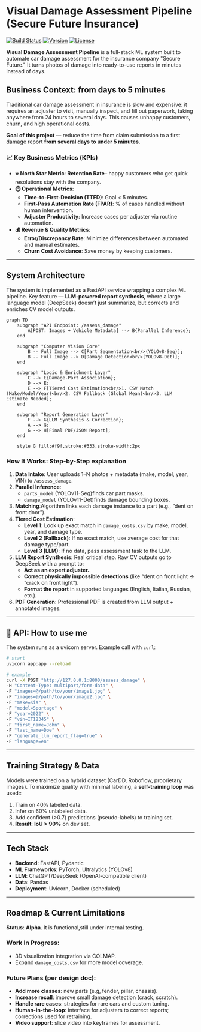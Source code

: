 # **Visual Damage Assessment Pipeline (Secure Future Insurance)**

[![Build Status](https://img.shields.io/badge/build-passing-brightgreen)](https://github.com)
[![Version](https://img.shields.io/badge/version-v0.2.0--alpha-blue)](https://github.com)
[![License](https://img.shields.io/badge/license-MIT-lightgrey)](./LICENSE)

**Visual Damage Assessment Pipeline** is a full-stack ML system built to automate car damage assessment for the insurance company "Secure Future." It turns photos of damage into ready-to-use reports in minutes instead of days.

## Business Context: from days to 5 minutes

Traditional car damage assessment in insurance is slow and expensive: it requires an adjuster to visit, manually inspect, and fill out paperwork, taking anywhere from 24 hours to several days. This causes unhappy customers, churn, and high operational costs.

**Goal of this project** — reduce the time from claim submission to a first damage report **from several days to under 5 minutes**.

### 📈 Key Business Metrics (KPIs)

-   **⭐ North Star Metric**: **Retention Rate**– happy customers who get quick resolutions stay with the company.
-   **⏱️ Operational Metrics**:
    -   **Time-to-First-Decision (TTFD)**: Goal < 5 minutes.
    -   **First-Pass Automation Rate (FPAR)**: % of cases handled without human intervention.
    -   **Adjuster Productivity**: Increase cases per adjuster via routine automation.
-   **💰 Revenue & Quality Metrics**:
    -   **Error/Discrepancy Rate**: Minimize differences between automated and manual estimates.
    -   **Churn Cost Avoidance**: Save money by keeping customers.

---

## System Architecture

The system is implemented as a FastAPI service wrapping a complex ML pipeline. Key feature — **LLM-powered report synthesis**, where a large language model (DeepSeek) doesn’t just summarize, but corrects and enriches CV model outputs.

```mermaid
graph TD
    subgraph "API Endpoint: /assess_damage"
        A[POST: Images + Vehicle Metadata] --> B{Parallel Inference};
    end

    subgraph "Computer Vision Core"
        B -- Full Image --> C[Part Segmentation<br/>(YOLOv8-Seg)];
        B -- Full Image --> D[Damage Detection<br/>(YOLOv8-Det)];
    end

    subgraph "Logic & Enrichment Layer"
        C --> E{Damage-Part Association};
        D --> E;
        E --> F[Tiered Cost Estimation<br/>1. CSV Match (Make/Model/Year)<br/>2. CSV Fallback (Global Mean)<br/>3. LLM Estimate Needed];
    end

    subgraph "Report Generation Layer"
        F --> G{LLM Synthesis & Correction};
        A --> G;
        G --> H[Final PDF/JSON Report];
    end

    style G fill:#f9f,stroke:#333,stroke-width:2px
```

### How It Works: Step-by-Step explanation

1.  **Data Intake**: User uploads 1–N photos + metadata (make, model, year, VIN) to `/assess_damage`.
2.  **Parallel Inference**:
    -   `parts_model` (YOLOv11-Seg)finds car part masks.
    -   `damage_model` (YOLOv11-Det)finds damage bounding boxes.
3.  **Matching**:Algorithm links each damage instance to a part (e.g., “dent on front door”).
4.  **Tiered Cost Estimation**:
    -   **Level 1**: Look up exact match in `damage_costs.csv` by make, model, year, and damage type.
    -   **Level 2 (Fallback)**: If no exact match, use average cost for that damage type/part.
    -   **Level 3 (LLM)**: If no data, pass assessment task to the LLM.
5.  **LLM Report Synthesis**: Real critical step. Raw CV outputs go to DeepSeek with a prompt to:
    -   **Act as an expert adjuster.**.
    -   **Correct physically impossible detections** (like “dent on front light → “crack on front light”).
    -   **Format the report** in supported languages (English, Italian, Russian, etc.).
6.  **PDF Generation**: Professional PDF is created from LLM output + annotated images.

---
## 🚀 API: How to use me

The system runs as a uvicorn server. Example call with `curl`:

```bash
# start
uvicorn app:app --reload

# example
curl -X POST "http://127.0.0.1:8000/assess_damage" \
-H "Content-Type: multipart/form-data" \
-F "images=@/path/to/your/image1.jpg" \
-F "images=@/path/to/your/image2.jpg" \
-F "make=Kia" \
-F "model=Sportage" \
-F "year=2022" \
-F "vin=IT12345" \
-F "first_name=John" \
-F "last_name=Doe" \
-F "generate_llm_report_flag=true" \
-F "language=en"
```

---

## Training Strategy & Data

Models were trained on a hybrid dataset (CarDD, Roboflow, proprietary images). To maximize quality with minimal labeling, a **self-training loop** was used::
1.  Train on 40% labeled data.
2.  Infer on 60% unlabeled data.
3.  Add confident (>0.7) predictions (pseudo-labels) to training set.
4.  **Result**: **IoU > 90%** on dev set.

---

## Tech Stack

-   **Backend**: FastAPI, Pydantic
-   **ML Frameworks**: PyTorch, Ultralytics (YOLOv8)
-   **LLM**: ChatGPT/DeepSeek (OpenAI-compatible client)
-   **Data**: Pandas
-   **Deployment**: Uvicorn, Docker (scheduled)

---
## Roadmap & Current Limitations

**Status**: **Alpha**. It is functional,still under internal testing.

### Work In Progress:
-   3D visualization integration via COLMAP.
-   Expand `damage_costs.csv` for more model coverage.

### Future Plans (per design doc):
-   **Add more classes**: new parts (e.g, fender, pillar, chassis).
-   **Increase recall**: improve small damage detection (crack, scratch).
-   **Handle rare cases**: strategies for rare cars and custom tuning.
-   **Human-in-the-loop**: interface for adjusters to correct reports; corrections used for retraining.
-   **Video support**: slice video into keyframes for assessment.